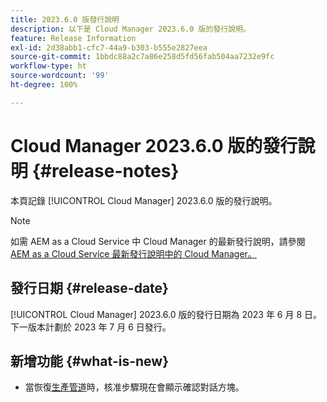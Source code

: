 ```yaml
---
title: 2023.6.0 版發行說明
description: 以下是 Cloud Manager 2023.6.0 版的發行說明。
feature: Release Information
exl-id: 2d38abb1-cfc7-44a9-b303-b555e2827eea
source-git-commit: 1bbdc88a2c7a86e258d5fd56fab504aa7232e9fc
workflow-type: ht
source-wordcount: '99'
ht-degree: 100%

---
```



# Cloud Manager 2023.6.0 版的發行說明 {#release-notes}

本頁記錄 [!UICONTROL Cloud Manager] 2023.6.0 版的發行說明。

>[!NOTE]
>
>如需 AEM as a Cloud Service 中 Cloud Manager 的最新發行說明，請參閱 [AEM as a Cloud Service 最新發行說明中的 Cloud Manager。](https://experienceleague.adobe.com/docs/experience-manager-cloud-service/content/implementing/using-cloud-manager/release-notes-cloud-manager/release-notes-cm-current.html)

## 發行日期 {#release-date}

[!UICONTROL Cloud Manager] 2023.6.0 版的發行日期為 2023 年 6 月 8 日。下一版本計劃於 2023 年 7 月 6 日發行。

## 新增功能 {#what-is-new}

* 當恢復[生產管道](/help/using/production-pipelines.md)時，核准步驟現在會顯示確認對話方塊。
